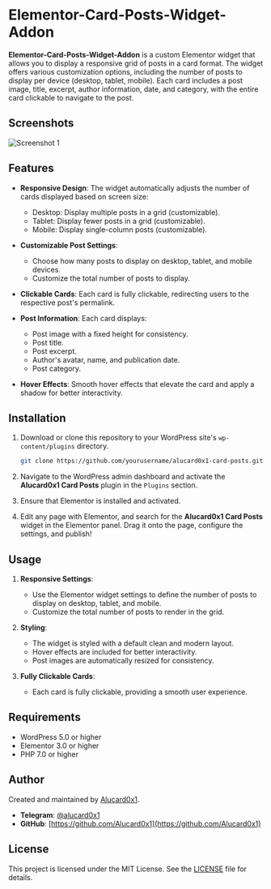 
# Elementor-Card-Posts-Widget-Addon


**Elementor-Card-Posts-Widget-Addon** is a custom Elementor widget that allows you to display a responsive grid of posts in a card format. The widget offers various customization options, including the number of posts to display per device (desktop, tablet, mobile). Each card includes a post image, title, excerpt, author information, date, and category, with the entire card clickable to navigate to the post.

## Screenshots

![Screenshot 1](screenshot1.png)  

## Features

- **Responsive Design**: The widget automatically adjusts the number of cards displayed based on screen size:
  - Desktop: Display multiple posts in a grid (customizable).
  - Tablet: Display fewer posts in a grid (customizable).
  - Mobile: Display single-column posts (customizable).
  
- **Customizable Post Settings**:
  - Choose how many posts to display on desktop, tablet, and mobile devices.
  - Customize the total number of posts to display.

- **Clickable Cards**: Each card is fully clickable, redirecting users to the respective post's permalink.
  
- **Post Information**: Each card displays:
  - Post image with a fixed height for consistency.
  - Post title.
  - Post excerpt.
  - Author's avatar, name, and publication date.
  - Post category.
  
- **Hover Effects**: Smooth hover effects that elevate the card and apply a shadow for better interactivity.


## Installation

1. Download or clone this repository to your WordPress site's `wp-content/plugins` directory.
   ```bash
   git clone https://github.com/yourusername/alucard0x1-card-posts.git
   ```

2. Navigate to the WordPress admin dashboard and activate the **Alucard0x1 Card Posts** plugin in the `Plugins` section.

3. Ensure that Elementor is installed and activated.

4. Edit any page with Elementor, and search for the **Alucard0x1 Card Posts** widget in the Elementor panel. Drag it onto the page, configure the settings, and publish!

## Usage

1. **Responsive Settings**:
   - Use the Elementor widget settings to define the number of posts to display on desktop, tablet, and mobile.
   - Customize the total number of posts to render in the grid.

2. **Styling**:
   - The widget is styled with a default clean and modern layout.
   - Hover effects are included for better interactivity.
   - Post images are automatically resized for consistency.

3. **Fully Clickable Cards**:
   - Each card is fully clickable, providing a smooth user experience.


## Requirements

- WordPress 5.0 or higher
- Elementor 3.0 or higher
- PHP 7.0 or higher

## Author

Created and maintained by [Alucard0x1](https://github.com/Alucard0x1).

- **Telegram**: [@alucard0x1](https://t.me/alucard0x1)
- **GitHub**: [https://github.com/Alucard0x1](https://github.com/Alucard0x1)

## License

This project is licensed under the MIT License. See the [LICENSE](LICENSE) file for details.
